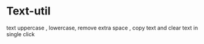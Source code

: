 # Text-util
text uppercase , lowercase, remove extra space , copy text  and clear text in single click
